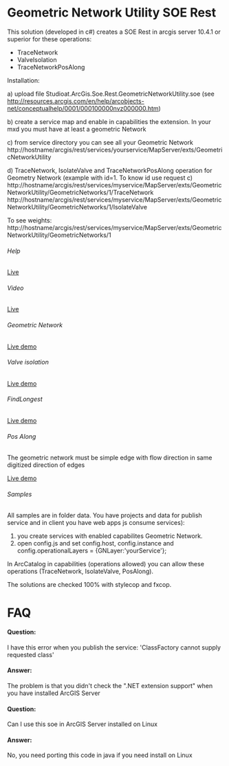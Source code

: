 ﻿# Geometric Network Utility SOE Rest


This solution (developed in c#) creates a SOE Rest in arcgis server 10.4.1 or superior for these operations:

- TraceNetwork 
- ValveIsolation
- TraceNetworkPosAlong

Installation:

a) upload file Studioat.ArcGis.Soe.Rest.GeometricNetworkUtility.soe (see http://resources.arcgis.com/en/help/arcobjects-net/conceptualhelp/0001/000100000nvz000000.htm)

b) create a service map and enable in capabilities the extension. In your mxd you must have at least a geometric Network

c) from service directory you can see all your Geometric Network
   http://hostname/arcgis/rest/services/yourservice/MapServer/exts/GeometricNetworkUtility

d) TraceNetwork, IsolateValve and TraceNetworkPosAlong operation for Geometry Network
   (example with id=1. To know id use request c)
http://hostname/arcgis/rest/services/myservice/MapServer/exts/GeometricNetworkUtility/GeometricNetworks/1/TraceNetwork
http://hostname/arcgis/rest/services/myservice/MapServer/exts/GeometricNetworkUtility/GeometricNetworks/1/IsolateValve

   To see weights:
http://hostname/arcgis/rest/services/myservice/MapServer/exts/GeometricNetworkUtility/GeometricNetworks/1


###### Help

[Live](http://sit2.sistemigis.it/sit/rest/services/Demo/GeometricNetwork/MapServer/exts/GeometricNetworkUtility/Help)

###### Video

[Live](https://www.youtube.com/watch?v=b3D0G68waL8)

###### Geometric Network

[Live demo](http://sit2.sistemigis.it/js/GeometricNetwork)


###### Valve isolation

[Live demo](http://sit2.sistemigis.it/js/valveisolation/)


###### FindLongest
 
[Live demo](http://sit2.sistemigis.it/js/GeometricNetworkStream)


###### Pos Along

The geometric network must be simple edge with flow direction in same digitized direction of edges

[Live demo](http://sit2.sistemigis.it/js/GeometricNetworkStreamPosAlong)


###### Samples

All samples are in folder data. You have projects and data for publish service and in client you have web apps js consume services):
1) you create services with enabled capabilites Geometric Network.
2) open config.js and set config.host, config.instance and config.operationalLayers = {GNLayer:'yourService'};

In ArcCatalog in capabilities (operations allowed) you can allow these operations (TraceNetwork, IsolateValve, PosAlong).

The solutions are checked 100% with stylecop and fxcop.  


# FAQ
#### Question:
I have this error when you publish the service: 'ClassFactory cannot supply requested class'
#### Answer: 
The problem is that you didn't check the ".NET extension support" when you have installed ArcGIS Server

#### Question: 
Can I use this soe in ArcGIS Server installed on Linux
#### Answer: 
No, you need porting this code in java if you need install on Linux